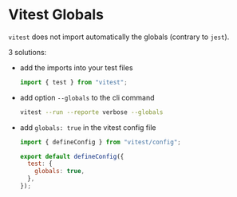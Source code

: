 # Vitest Globals

`vitest` does not import automatically the globals (contrary to `jest`).

3 solutions:

- add the imports into your test files

  ```js
  import { test } from "vitest";
  ```

- add option `--globals` to the cli command

  ```bash
  vitest --run --reporte verbose --globals
  ```

- add `globals: true` in the vitest config file

  ```js
  import { defineConfig } from "vitest/config";

  export default defineConfig({
    test: {
      globals: true,
    },
  });
  ```
